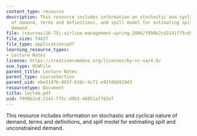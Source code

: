 ```yaml
---
content_type: resource
description: This resource includes information on stochastic and cyclical nature
  of demand, terms and definitions, and spill model for estimating spill and unconstrained
  demand.
file: /courses/16-75j-airline-management-spring-2006/f990b2cd2141f75cd9b348051af762e7_lect4b.pdf
file_size: 74437
file_type: application/pdf
learning_resource_types:
- Lecture Notes
license: https://creativecommons.org/licenses/by-nc-sa/4.0/
ocw_type: OCWFile
parent_title: Lecture Notes
parent_type: CourseSection
parent_uid: ebe3197b-865f-b38c-4c71-e92fd68919d3
resourcetype: Document
title: lect4b.pdf
uid: f990b2cd-2141-f75c-d9b3-48051af762e7
---
```

This resource includes information on stochastic and cyclical nature of demand, terms and definitions, and spill model for estimating spill and unconstrained demand.